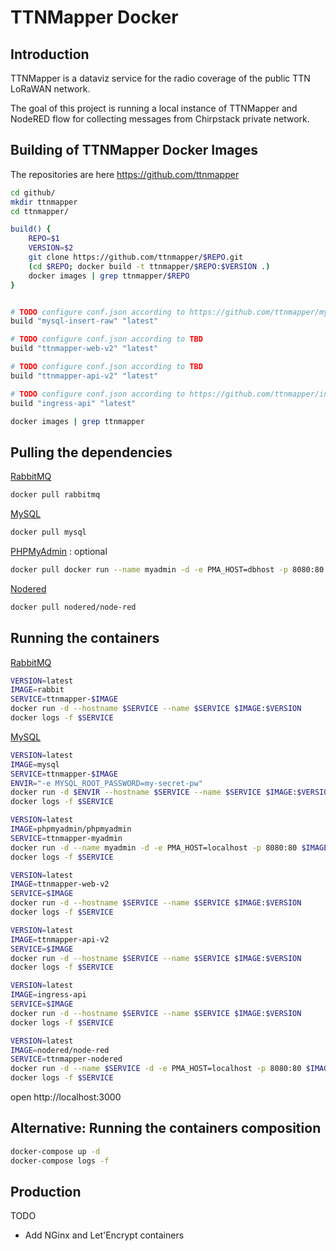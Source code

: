 # TTNMapper Docker

## Introduction
TTNMapper is a dataviz service for the radio coverage of the public TTN LoRaWAN network.

The goal of this project is running a local instance of TTNMapper and NodeRED flow for collecting messages from Chirpstack private network.

## Building of TTNMapper Docker Images

The repositories are here https://github.com/ttnmapper

```bash
cd github/
mkdir ttnmapper
cd ttnmapper/

build() {
    REPO=$1
    VERSION=$2
    git clone https://github.com/ttnmapper/$REPO.git
    (cd $REPO; docker build -t ttnmapper/$REPO:$VERSION .)
    docker images | grep ttnmapper/$REPO
}


# TODO configure conf.json according to https://github.com/ttnmapper/mysql-insert-raw/blob/master/conf.json.template
build "mysql-insert-raw" "latest"

# TODO configure conf.json according to TBD
build "ttnmapper-web-v2" "latest"

# TODO configure conf.json according to TBD
build "ttnmapper-api-v2" "latest"

# TODO configure conf.json according to https://github.com/ttnmapper/ingress-api#configuration
build "ingress-api" "latest"

docker images | grep ttnmapper
```

## Pulling the dependencies

[RabbitMQ](https://hub.docker.com/_/rabbitmq/)
```bash
docker pull rabbitmq
```

[MySQL](https://hub.docker.com/_/mysql/)
```bash
docker pull mysql
```

[PHPMyAdmin](https://hub.docker.com/r/phpmyadmin/phpmyadmin) : optional
```bash
docker pull docker run --name myadmin -d -e PMA_HOST=dbhost -p 8080:80 phpmyadmin/phpmyadmin

```

[Nodered](https://hub.docker.com/r/nodered/node-red)
```bash
docker pull nodered/node-red
```

## Running the containers

[RabbitMQ](https://hub.docker.com/_/rabbitmq/)
```bash
VERSION=latest
IMAGE=rabbit
SERVICE=ttnmapper-$IMAGE
docker run -d --hostname $SERVICE --name $SERVICE $IMAGE:$VERSION
docker logs -f $SERVICE
```

[MySQL](https://hub.docker.com/_/mysql/)
```bash
VERSION=latest
IMAGE=mysql
SERVICE=ttnmapper-$IMAGE
ENVIR="-e MYSQL_ROOT_PASSWORD=my-secret-pw"
docker run -d $ENVIR --hostname $SERVICE --name $SERVICE $IMAGE:$VERSION
docker logs -f $SERVICE
```

```bash
VERSION=latest
IMAGE=phpmyadmin/phpmyadmin
SERVICE=ttnmapper-myadmin
docker run -d --name myadmin -d -e PMA_HOST=localhost -p 8080:80 $IMAGE
docker logs -f $SERVICE
```

```bash
VERSION=latest
IMAGE=ttnmapper-web-v2
SERVICE=$IMAGE
docker run -d --hostname $SERVICE --name $SERVICE $IMAGE:$VERSION
docker logs -f $SERVICE
```

```bash
VERSION=latest
IMAGE=ttnmapper-api-v2
SERVICE=$IMAGE
docker run -d --hostname $SERVICE --name $SERVICE $IMAGE:$VERSION
docker logs -f $SERVICE
```

```bash
VERSION=latest
IMAGE=ingress-api
SERVICE=$IMAGE
docker run -d --hostname $SERVICE --name $SERVICE $IMAGE:$VERSION
docker logs -f $SERVICE
```


```bash
VERSION=latest
IMAGE=nodered/node-red
SERVICE=ttnmapper-nodered
docker run -d --name $SERVICE -d -e PMA_HOST=localhost -p 8080:80 $IMAGE:$VERSION
docker logs -f $SERVICE
```
open http://localhost:3000


## Alternative: Running the containers composition

```bash
docker-compose up -d
docker-compose logs -f
```


## Production

TODO

* Add NGinx and Let'Encrypt containers
